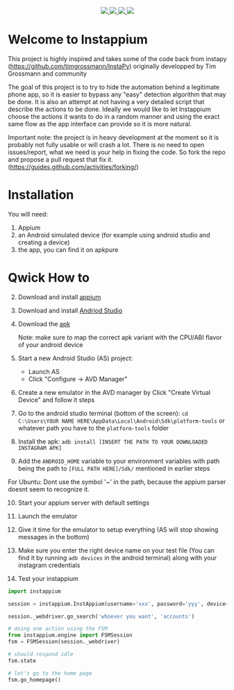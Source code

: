   <p align="center">
    <a href="https://github.com/timgrossmann/InstaPy/blob/master/LICENSE">
      <img src="https://img.shields.io/badge/license-GPLv3-blue.svg" />
    </a>
    <a href="https://github.com/appium/appium">
      <img src="https://img.shields.io/badge/built%20with-Appium-yellow.svg" />
    </a>
    <a href="https://www.python.org/">
    	<img src="https://img.shields.io/badge/built%20with-Python3-red.svg" />
    </a>
    <a href="https://travis-ci.org/christophe-duc/Instappium">
	<img src="https://travis-ci.org/christophe-duc/Instappium.svg?branch=master">
    </a>
  </p>

# Welcome to Instappium

This project is highly inspired and takes some of the code back from instapy (https://github.com/timgrossmann/InstaPy)
originally developped by Tim Grossmann and community

The goal of this project is to try to hide the automation behind a legitimate phone app, so it is easier to bypass any 
"easy" detection algorithm that may be done. It is also an attempt at not having a very detailed script that describe 
the actions to be done. Ideally we would like to let Instappium choose the actions it wants to do in a random manner 
and using the exact same flow as the app interface can provide so it is more natural.

Important note: the project is in heavy development at the moment so it is probably not fully usable or will crash a 
lot. There is no need to open issues/report, what we need is your help in fixing the code. So fork the repo and propose
a pull request that fix it. (https://guides.github.com/activities/forking/)

# Installation

You will need: 
1. Appium
2. an Android simulated device (for example using android studio and creating a device)
3. the app, you can find it on apkpure

# Qwick How to

2. Download and install [appium](https://github.com/appium/appium-desktop/releases/tag/v1.13.0)

3. Download and install [Andriod Studio](https://developer.android.com/studio)

4.  Download the [apk](https://apkpure.com/instagram/com.instagram.android/download/169474968-APK?from=variants%2Fversion)
  
    Note: make sure to map the correct apk variant with the CPU/ABI flavor of your android device

5. Start a new Android Studio (AS) project:
	- Launch AS
	- Click "Configure -> AVD Manager"
	
6.  Create a new emulator in the AVD manager by Click "Create Virtual Device" and follow it steps
7. Go to the android studio terminal (bottom of the screen): `cd C:\Users\YOUR NAME HERE\AppData\Local\Android\Sdk\platform-tools`  or whatever path you have to the `platform-tools` folder

8. Install the apk: `adb install [INSERT THE PATH TO YOUR DOWNLOADED INSTAGRAM APK]`

9. Add the `ANDROID_HOME` variable to your environment variables with path being the path to `[FULL PATH HERE]/Sdk/` mentioned in earlier steps

For Ubuntu: Dont use the symbol '~' in the path, because the appium parser doesnt seem to recognize it.

10. Start your appium server with default settings

11. Launch the emulator

12. Give it time for the emulator to setup everything (AS will stop showing messages in the bottom)

13. Make sure you enter the right device name on your test file (You can find it by running `adb devices` in the android terminal) along with your instagram credentials

14. Test your instappium
```python
import instappium

session = instappium.InstAppium(username='xxx', password='yyy', device='emulator-5554', show_logs=True)

session._webdriver.go_search('whoever you want', 'accounts')

# doing one action using the FSM
from instappium.engine import FSMSession
fsm = FSMSession(session._webdriver)

# should respond idle
fsm.state

# let's go to the home page
fsm.go_homepage()
```
